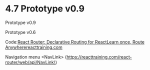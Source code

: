 # 4.7 Prototype v0.9

 Prototype v0.9



Prototype v0.6

Code:[React Router: Declarative Routing for ReactLearn once, Route Anywherereacttraining.com](https://reacttraining.com/react-router/web/api/NavLink)

Navigation menu &lt;NavLink&gt; \(https://reacttraining.com/react-router/web/api/NavLink\)  


